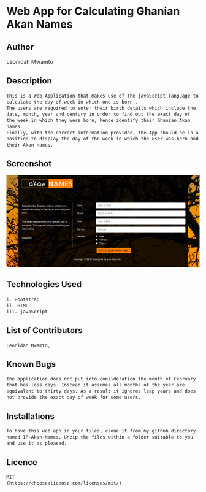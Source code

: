 # Web App for Calculating Ghanian Akan Names

## Author 
   Leonidah Mwamto

## Description
    This is a Web Application that makes use of the javaScript language to calculate the day of week in which one is born..
    The users are required to enter their birth details which include the date, month, year and century in order to find out the exact day of the week in which they were born, hence identify their Ghanian Akan names.
    Finally, with the correct information provided, the App should be in a position to display the day of the week in which the user was born and their Akan names.

## Screenshot 
   <img src="images/screenshot.png" width="1000">

## Technologies Used
    i. Bootstrap
    ii. HTML
    iii. javaScript

## List of Contributors
    Leonidah Mwamto, 

## Known Bugs
    The application does not put into consideration the month of February that has less days. Instead it assumes all months of the year are equivalent to thirty days. As a result it ignores leap years and does not provide the exact day of week for some users.

## Installations
    To have this web app in your files, clone it from my github directory named IP-Akan-Names. Unzip the files within a folder suitable to you and use it as pleased.

## Licence
    MIT
    (https://choosealicense.com/licenses/mit/)